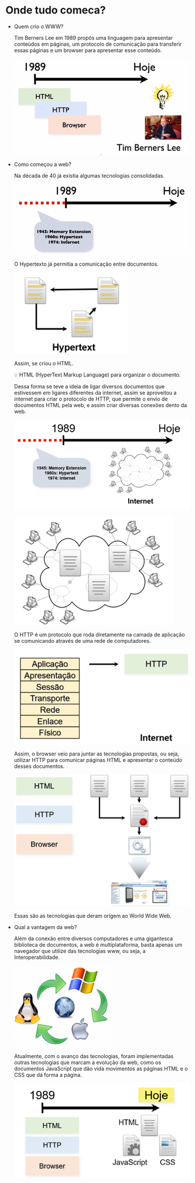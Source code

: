 # Onde tudo comeca?

- Quem crio o WWW?
    
    Tim Berners Lee em 1989 propôs uma linguagem para apresentar conteúdos em páginas, um protocolo de comunicação para transferir essas páginas e um browser para apresentar esse conteúdo.
    
    ![Untitled](Onde%20tudo%20comeca%207ad9f545e4584d5889eaf9b60ac0c884/Untitled.png)
    
- Como começou a web?
    
    Na década de 40 já existia algumas tecnologias consolidadas.
    
    ![Untitled](Onde%20tudo%20comeca%207ad9f545e4584d5889eaf9b60ac0c884/Untitled%201.png)
    
    O Hypertexto já permitia a comunicação entre documentos.
    
    ![Untitled](Onde%20tudo%20comeca%207ad9f545e4584d5889eaf9b60ac0c884/Untitled%202.png)
    
    Assim, se criou o HTML.
    
    <aside>
    💡 HTML (HyperText Markup Language) para organizar o documento.
    
    </aside>
    
    Dessa forma se teve a ideia de ligar diversos documentos que estivessem em ligares diferentes da internet, assim se aproveitou a internet para criar o protocolo de HTTP, que permite o envio de documentos HTML pela web, e assim criar diversas conexões dento da web.
    
    ![Untitled](Onde%20tudo%20comeca%207ad9f545e4584d5889eaf9b60ac0c884/Untitled%203.png)
    
    ![Untitled](Onde%20tudo%20comeca%207ad9f545e4584d5889eaf9b60ac0c884/Untitled%204.png)
    
    O HTTP é um protocolo que roda diretamente na camada de aplicação se comunicando através de uma rede de computadores.
    
    ![Untitled](Onde%20tudo%20comeca%207ad9f545e4584d5889eaf9b60ac0c884/Untitled%205.png)
    
    Assim, o browser veio para juntar as tecnologias propostas, ou seja, utilizar HTTP para comunicar páginas HTML e apresentar o conteúdo desses documentos.
    
    ![Untitled](Onde%20tudo%20comeca%207ad9f545e4584d5889eaf9b60ac0c884/Untitled%206.png)
    
    Essas são as tecnologias que deram origem ao World Wide Web.
    
- Qual a vantagem da web?
    
    Além da conexão entre diversos computadores e uma gigantesca biblioteca de documentos, a web é multiplataforma, basta apenas um navegador que utilize das tecnologias www, ou seja, a Interoperabilidade.
    
    ![Untitled](Onde%20tudo%20comeca%207ad9f545e4584d5889eaf9b60ac0c884/Untitled%207.png)
    
    Atualmente, com o avanço das tecnologias, foram implementadas outras tecnologias que marcam a evolução da web, como os documentos JavaScript que dão vida movimentos as páginas HTML e o CSS que dá forma a página.
    
    ![Untitled](Onde%20tudo%20comeca%207ad9f545e4584d5889eaf9b60ac0c884/Untitled%208.png)
